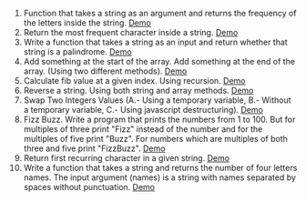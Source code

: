 01. Function that takes a string as an argument and returns the frequency of the letters inside the string. <a href="https://marius8dev.github.io/01/index.html" target="_blank">Demo</a>
02. Return the most frequent character inside a string. <a href="https://marius8dev.github.io/02/index.html" target="_blank">Demo</a>
03. Write a function that takes a string as an input and return whether that string is a palindrome. <a href="https://marius8dev.github.io/03/index.html" target="_blank">Demo</a>
04. Add something at the start of the array. Add something at the end of the array. (Using two different methods). <a href="https://marius8dev.github.io/04/index.html" target="_blank">Demo</a>
05. Calculate fib value at a given index. Using recursion. <a href="https://marius8dev.github.io/05/index.html" target="_blank">Demo</a>
06. Reverse a string. Using both string and array methods. <a href="https://marius8dev.github.io/06/index.html" target="_blank">Demo</a>
07. Swap Two Integers Values (A.- Using a temporary variable, B.- Without a temporary variable, C.- Using javascript destructuring). <a href="https://marius8dev.github.io/07/index.html" target="_blank">Demo</a>
08. Fizz Buzz. Write a program that prints the numbers from 1 to 100. But for multiples of three print "Fizz" instead of the number and for the multiples of five print "Buzz". For numbers which are multiples of both three and five print "FizzBuzz". <a href="https://marius8dev.github.io/08/index.html" target="_blank">Demo</a>
09. Return first recurring character in a given string. <a href="https://marius8dev.github.io/09/index.html" target="_blank">Demo</a>
10. Write a function that takes a string and returns the number of four letters names. The input argument (names) is a string with names separated by spaces without punctuation. <a href="https://marius8dev.github.io/10/index.html" target="_blank">Demo</a>
